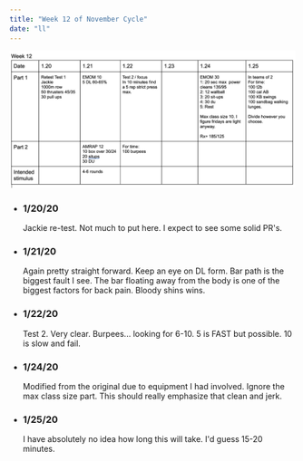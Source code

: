 ```yaml
---
title: "Week 12 of November Cycle"
date: "ll"
---
```


![workouts](./nov-19-week12.jpg)
*  ### 1/20/20
    Jackie re-test.  Not much to put here. I expect to see some solid PR's.
* ### 1/21/20
    Again pretty straight forward.  Keep an eye on DL form.  Bar path is the biggest fault I see.  The bar floating away from the body is one of the biggest factors for back pain. Bloody shins wins.  
* ### 1/22/20
    Test 2.  Very clear. Burpees... looking for 6-10. 5 is FAST but possible. 10 is slow and fail. 
* ### 1/24/20
    Modified from the original due to equipment I had involved.  Ignore the max class size part. This should really emphasize that clean and jerk.  
* ### 1/25/20
    I have absolutely no idea how long this will take. I'd guess 15-20 minutes.  